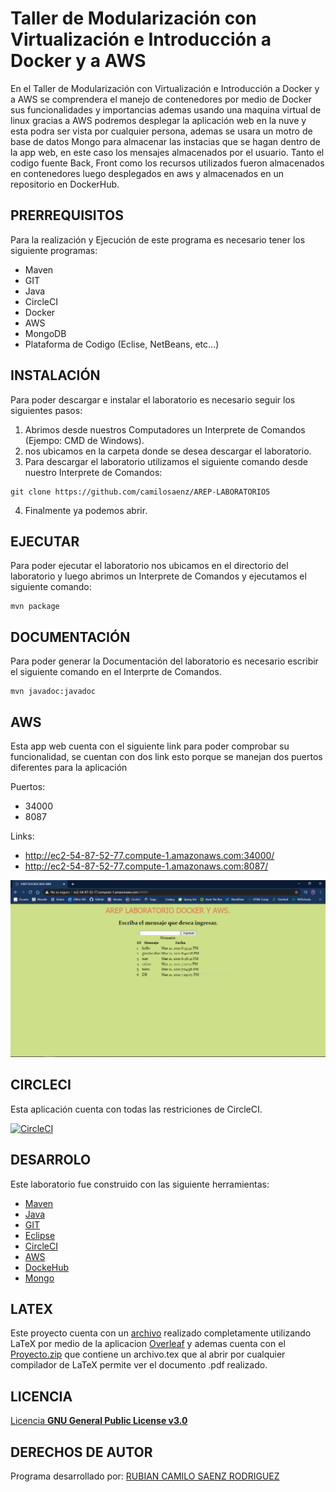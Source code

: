 # Taller de Modularización con Virtualización e Introducción a Docker y a AWS

En el Taller de Modularización con Virtualización e Introducción a Docker y a AWS se comprendera el manejo de contenedores por medio de Docker sus funcionalidades y importancias ademas usando una maquina virtual de linux gracias a AWS podremos desplegar la aplicación web en la nuve y esta podra ser vista por cualquier persona, ademas se usara un motro de base de datos Mongo para almacenar las instacias que se hagan dentro de la app web, en este caso los mensajes almacenados por el usuario.
Tanto el codigo fuente Back, Front como los recursos utilizados fueron almacenados en contenedores luego desplegados en aws y almacenados en un repositorio en DockerHub.
## PRERREQUISITOS

Para la realización y Ejecución de este programa es necesario tener los siguiente programas:
* Maven
* GIT
* Java
* CircleCI
* Docker
* AWS
* MongoDB
* Plataforma de Codigo (Eclise, NetBeans, etc...)

## INSTALACIÓN
Para poder descargar e instalar el laboratorio es necesario seguir los siguientes pasos:
1. Abrimos desde nuestros Computadores un Interprete de Comandos (Ejempo: CMD de Windows).
2. nos ubicamos en la carpeta donde se desea descargar el laboratorio.
3. Para descargar el laboratorio utilizamos el siguiente comando desde nuestro Interprete de Comandos:
```
git clone https://github.com/camilosaenz/AREP-LABORATORIO5
```
4. Finalmente ya podemos abrir.

## EJECUTAR

Para poder ejecutar el laboratorio nos ubicamos en el directorio del laboratorio y luego abrimos un Interprete de Comandos y ejecutamos el siguiente comando:
```
mvn package
```

## DOCUMENTACIÓN
Para poder generar la Documentación del laboratorio es necesario escribir el siguiente comando en el Interprte de Comandos.
```
mvn javadoc:javadoc
```

## AWS

Esta app web cuenta con el siguiente link para poder comprobar su funcionalidad, se cuentan con dos link esto porque se manejan dos puertos diferentes para la aplicación

Puertos:
* 34000
* 8087

Links:
* http://ec2-54-87-52-77.compute-1.amazonaws.com:34000/
* http://ec2-54-87-52-77.compute-1.amazonaws.com:8087/

<p align="center"> 
  <img src="https://github.com/camilosaenz/AREP-LABORATORIO5/blob/master/img/AWS-despliegue.PNG?raw=true">
</p>




## CIRCLECI

Esta aplicación cuenta con todas las restriciones de CircleCI.

 [![CircleCI](https://circleci.com/gh/circleci/circleci-docs.svg?style=svg)](https://app.circleci.com/pipelines/github/camilosaenz/AREP-LABORATORIO4)
 
## DESARROLO

Este laboratorio fue construido con las siguiente herramientas:
* [Maven](https://maven.apache.org/)
* [Java](https://www.java.com/es/)
* [GIT](https://git-scm.com/)
* [Eclipse](https://www.eclipse.org/)
* [CircleCI](https://circleci.com/)
* [AWS](https://www.awseducate.com/student/s/)
* [DockeHub](https://hub.docker.com/)
* [Mongo](https://www.mongodb.com/es)
 
## LATEX

Este proyecto cuenta con un [archivo](https://github.com/camilosaenz/AREP-LABORATORIO5/blob/master/AREP%20-%20LABORATORIO5.pdf) realizado completamente utilizando LaTeX por medio de la aplicacion [Overleaf](https://www.overleaf.com/project) y ademas cuenta con el [Proyecto.zip](https://github.com/camilosaenz/AREP-LABORATORIO5/blob/master/AREP%20-%20LABORATORIO5.zip) que contiene un archivo.tex que al abrir por cualquier compilador de LaTeX permite ver el documento .pdf realizado. 
 
## LICENCIA

[Licencia **GNU General Public License v3.0**](https://github.com/camilosaenz/AREP-LABORATORIO5/blob/master/LICENSE)

## DERECHOS DE AUTOR

Programa desarrollado por:
[RUBIAN CAMILO SAENZ RODRIGUEZ](https://github.com/camilosaenz)
